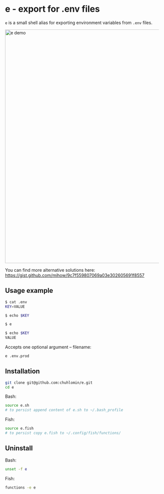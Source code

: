 # e - export for .env files

`e` is a small shell alias for exporting environment variables from `.env` files.

<img width="762" alt="e demo" src="https://user-images.githubusercontent.com/3620471/136700630-a9b27950-e5bb-43c6-957c-b62118f7d928.png">

You can find more alternative solutions here: https://gist.github.com/mihow/9c7f559807069a03e302605691f8557

## Usage example

```bash
$ cat .env
KEY=VALUE

$ echo $KEY

$ e

$ echo $KEY
VALUE
```

Accepts one optional argument – filename: 

```bash
e .env.prod
````

## Installation

```bash
git clone git@github.com:chuhlomin/e.git
cd e
```

Bash:

```bash
source e.sh
# to persist append content of e.sh to ~/.bash_profile
```

Fish:

```bash
source e.fish
# to persist copy e.fish to ~/.config/fish/functions/
```

## Uninstall

Bash:

```bash
unset -f e
```

Fish:

```bash
functions -e e
```
